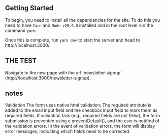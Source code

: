 ## Getting Started

To begin, you need to install all the dependencies for the site. To do this you need to have `Yarn` and `Node v20.9.0` installed and in the root level run the command `yarn`.

Once this is complete, run `yarn dev` to start the server and head to http://localhost:3000/.

## THE TEST

Navigate to the new page with the url 'newsletter-signup' (http://localhost:3000/newsletter-signup).

## notes

Validation
The form uses native html validation;
The required attribute is added to the email input field and the checkbox input field to mark them as required fields.
If validation fails (e.g., required fields are not filled), the form submission is prevented using e.preventDefault(), and the user is notified of the validation errors.
In the event of validation errors, the form will display error messages, indicating which fields need to be corrected.
